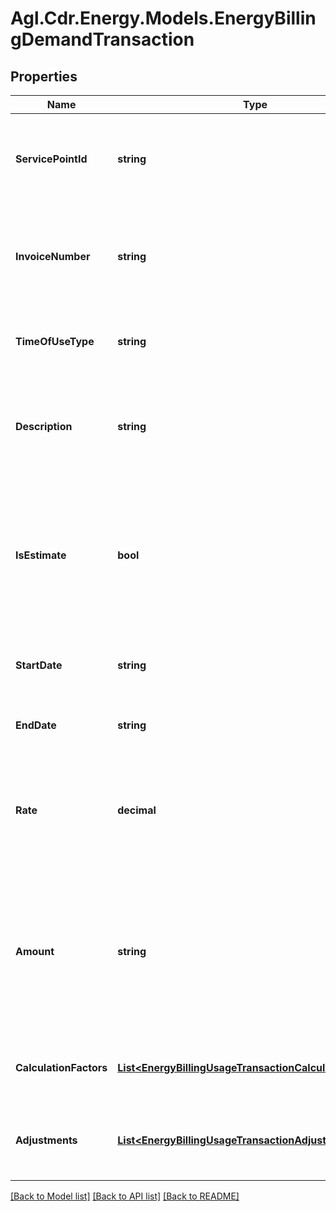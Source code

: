 # Agl.Cdr.Energy.Models.EnergyBillingDemandTransaction

## Properties

Name | Type | Description | Notes
------------ | ------------- | ------------- | -------------
**ServicePointId** | **string** | The ID of the service point to which this transaction applies if any | [optional] 
**InvoiceNumber** | **string** | The number of the invoice in which this transaction is included if it has been issued | [optional] 
**TimeOfUseType** | **string** | The time of use type that the transaction applies to | 
**Description** | **string** | Optional description of the transaction that can be used for display purposes | [optional] 
**IsEstimate** | **bool** | Flag indicating if the usage is estimated or actual.  True indicates estimate.  False or absent indicates actual | [optional] 
**StartDate** | **string** | Date and time when the demand period starts | 
**EndDate** | **string** | Date and time when the demand period ends | 
**Rate** | **decimal** | The rate for the demand charge in kVA.  A negative value indicates power generated | 
**Amount** | **string** | The amount charged or credited for this transaction prior to any adjustments being applied.  A negative value indicates a credit | 
**CalculationFactors** | [**List&lt;EnergyBillingUsageTransactionCalculationFactors&gt;**](EnergyBillingUsageTransactionCalculationFactors.md) | Additional calculation factors that inform the transaction | [optional] 
**Adjustments** | [**List&lt;EnergyBillingUsageTransactionAdjustments&gt;**](EnergyBillingUsageTransactionAdjustments.md) | Optional array of adjustments arising for this transaction | [optional] 

[[Back to Model list]](../README.md#documentation-for-models) [[Back to API list]](../README.md#documentation-for-api-endpoints) [[Back to README]](../README.md)

